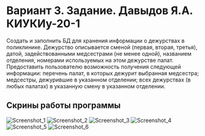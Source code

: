 # Вариант 3. Задание. Давыдов Я.А. КИУКИу-20-1
Создать и заполнить БД для хранения информации о дежурствах в поликлинике. Дежурство описывается сменой (первая, вторая, третья), датой, задействованными медсестрами (не менее одной), названием отделения, номерами используемых на этом дежурстве палат.
Предоставить пользователю возможность получения следующей информации:
перечень палат, в которых дежурит выбранная медсестра;
медсестры, дежурившие в указанном отделении;
всех дежурствах (в любых палатах) в указанную смену в указанном отделении.
## Скрины работы программы
![Screenshot_1](https://user-images.githubusercontent.com/93394154/176415991-87ce5ef2-4e89-446f-b990-af7196816dc8.png)
![Screenshot_2](https://user-images.githubusercontent.com/93394154/176415999-24fd0277-83d5-459e-a28c-80bf4a51fb22.png)
![Screenshot_3](https://user-images.githubusercontent.com/93394154/176416003-9aff1095-3891-48e7-97d9-16143875933c.png)
![Screenshot_4](https://user-images.githubusercontent.com/93394154/176416008-127b9499-641a-4d86-aa7d-4341ac460f54.png)
![Screenshot_5](https://user-images.githubusercontent.com/93394154/176416012-820fc8ef-9cd3-42e5-90f3-32ca64881780.png)
![Screenshot_6](https://user-images.githubusercontent.com/93394154/176416016-cc370538-dfd5-4c41-affd-59ba6146035f.png)
